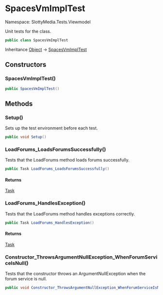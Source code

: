 # SpacesVmImplTest

Namespace: SlottyMedia.Tests.Viewmodel

Unit tests for the  class.

```csharp
public class SpacesVmImplTest
```

Inheritance [Object](https://docs.microsoft.com/en-us/dotnet/api/system.object) → [SpacesVmImplTest](./slottymedia.tests.viewmodel.spacesvmimpltest.md)

## Constructors

### **SpacesVmImplTest()**

```csharp
public SpacesVmImplTest()
```

## Methods

### **Setup()**

Sets up the test environment before each test.

```csharp
public void Setup()
```

### **LoadForums_LoadsForumsSuccessfully()**

Tests that the LoadForums method loads forums successfully.

```csharp
public Task LoadForums_LoadsForumsSuccessfully()
```

#### Returns

[Task](https://docs.microsoft.com/en-us/dotnet/api/system.threading.tasks.task)<br>

### **LoadForums_HandlesException()**

Tests that the LoadForums method handles exceptions correctly.

```csharp
public Task LoadForums_HandlesException()
```

#### Returns

[Task](https://docs.microsoft.com/en-us/dotnet/api/system.threading.tasks.task)<br>

### **Constructor_ThrowsArgumentNullException_WhenForumServiceIsNull()**

Tests that the constructor throws an ArgumentNullException when the forum service is null.

```csharp
public void Constructor_ThrowsArgumentNullException_WhenForumServiceIsNull()
```
